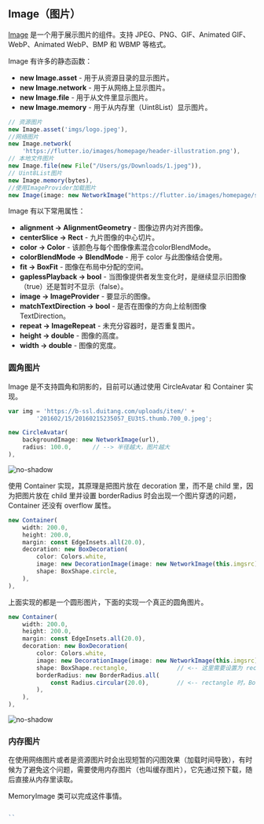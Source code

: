 

## Image（图片）

[Image](https://docs.flutter.io/flutter/widgets/Image-class.html) 是一个用于展示图片的组件。支持 JPEG、PNG、GIF、Animated GIF、WebP、Animated WebP、BMP 和 WBMP 等格式。

Image 有许多的静态函数：
- **new Image.asset** - 用于从资源目录的显示图片。
- **new Image.network** - 用于从网络上显示图片。
- **new Image.file** - 用于从文件里显示图片。
- **new Image.memory** - 用于从内存里（Uint8List）显示图片。

```js
// 资源图片
new Image.asset('imgs/logo.jpeg'),
//网络图片
new Image.network(
    'https://flutter.io/images/homepage/header-illustration.png'),
// 本地文件图片
new Image.file(new File("/Users/gs/Downloads/1.jpeg")),
// Uint8List图片
new Image.memory(bytes),
//使用ImageProvider加载图片
new Image(image: new NetworkImage("https://flutter.io/images/homepage/screenshot-2.png"))
```

Image 有以下常用属性：
- **alignment → AlignmentGeometry** - 图像边界内对齐图像。
- **centerSlice → Rect** - 九片图像的中心切片。
- **color → Color** - 该颜色与每个图像像素混合colorBlendMode。
- **colorBlendMode → BlendMode** - 用于 color 与此图像结合使用。
- **fit → BoxFit** - 图像在布局中分配的空间。
- **gaplessPlayback → bool** - 当图像提供者发生变化时，是继续显示旧图像（true）还是暂时不显示（false）。
- **image → ImageProvider** - 要显示的图像。
- **matchTextDirection → bool** - 是否在图像的方向上绘制图像 TextDirection。
- **repeat → ImageRepeat** - 未充分容器时，是否重复图片。
- **height → double** - 图像的高度。
- **width → double** - 图像的宽度。

### 圆角图片
Image 是不支持圆角和阴影的，目前可以通过使用 CircleAvatar 和 Container 实现。

```js
var img = 'https://b-ssl.duitang.com/uploads/item/' +
        '201602/15/20160215235057_EU3tS.thumb.700_0.jpeg';

new CircleAvatar(
    backgroundImage: new NetworkImage(url),
    radius: 100.0,      // --> 半径越大，图片越大
),
```

![no-shadow](/../../image/20180630001326.png)

使用 Container 实现，其原理是把图片放在 decoration 里，而不是 child 里，因为把图片放在 child 里并设置 borderRadius 时会出现一个图片穿透的问题，Container 还没有 overflow 属性。

```js
new Container(
    width: 200.0,
    height: 200.0,
    margin: const EdgeInsets.all(20.0),
    decoration: new BoxDecoration(
        color: Colors.white,
        image: new DecorationImage(image: new NetworkImage(this.imgsrc), fit: BoxFit.cover),
        shape: BoxShape.circle,
    ),
),
```

上面实现的都是一个圆形图片，下面的实现一个真正的圆角图片。

```js
new Container(
    width: 200.0,
    height: 200.0,
    margin: const EdgeInsets.all(20.0),
    decoration: new BoxDecoration(
        color: Colors.white,
        image: new DecorationImage(image: new NetworkImage(this.imgsrc), fit: BoxFit.cover),
        shape: BoxShape.rectangle,              // <-- 这里需要设置为 rectangle
        borderRadius: new BorderRadius.all(
            const Radius.circular(20.0),        // <-- rectangle 时，BorderRadius 才有效
        ),
    ),
),
```

![no-shadow](/../../image/20180630122957.png)

### 内存图片
在使用网络图片或者是资源图片时会出现短暂的闪图效果（加载时间导致），有时候为了避免这个问题，需要使用内存图片（也叫缓存图片），它先通过预下载，随后直接从内存里读取。

MemoryImage 类可以完成这件事情。

```js

``